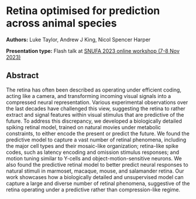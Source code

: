 # Retina optimised for prediction across animal species

**Authors:** Luke Taylor, Andrew J King, Nicol Spencer Harper

**Presentation type:** Flash talk at [SNUFA 2023 online workshop (7-8 Nov 2023)](https://snufa.net/2023)

## Abstract

The retina has often been described as operating under efficient coding, acting like a camera, and transforming incoming visual signals into a compressed neural representation. Various experimental observations over the last decades have challenged this view, suggesting the retina to rather extract and signal features within visual stimulus that are predictive of the future. To address this discrepancy, we developed a biologically detailed spiking retinal model, trained on natural movies under metabolic constraints, to either encode the present or predict the future. We found the predictive model to capture a vast number of retinal phenomena, including the major cell types and their mosaic-like organization; retina-like spike codes, such as latency encoding and omission stimulus responses; and motion tuning similar to Y-cells and object-motion-sensitive neurons. We also found the predictive retinal model to better predict neural responses to natural stimuli in marmoset, macaque, mouse, and salamander retina. Our work showcases how a biologically detailed and unsupervised model can capture a large and diverse number of retinal phenomena, suggestive of the retina operating under a predictive rather than compression-like regime.